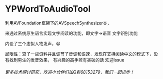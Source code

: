 # YPWordToAudioTool

利用AVFoundation框架下的AVSpeechSynthesizer类，

来通过系统原生语言实现文字阅读的功能，即文字->语音 文字识别功能

内设了三个虚拟人物发声，😁

局限性：查了一些资料并且调节了音调和语速，发现在支持阅读中文的模式下，没有找到男生的发音效果，
有兴趣的高手若有突破的话 欢迎Issue


###### 更多技术探讨研究，欢迎小伙伴们加Q群68153279，我们一起进步！

